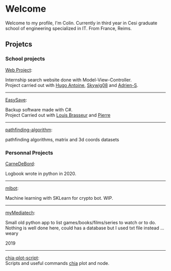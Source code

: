 # Welcome

Welcome to my profile, I'm Colin. 
Currently in third year in Cesi graduate school of engineering specialized in IT. From France, Reims.

## Projetcs

### School projects

[Web Project](https://github.com/ColinHmrl/Projet-Web):  

Internship search website done with Model-View-Controller.  
Project carried out with [Hugo Antoine](https://github.com/Hugo-Antoine), [Skywig08](https://github.com/Skywig08) and [Adrien-S](https://github.com/Adrien-S).

---

[EasySave](https://github.com/ColinHmrl/EasySave):  

Backup software made with C#.  
Project Carried out with [Louis Brasseur](https://github.com/louisbrasseur) and [Pierre](https://github.com/Pierree-A)


---

[pathfinding-algorithm](https://github.com/ColinHmrl/pathfinding-algorithm):  

pathfinding algorithms, matrix and 3d coords datasets

### Personnal Projects

[CarneDeBord](https://github.com/ColinHmrl/CarnetDeBord):

Logbook wrote in python in 2020.

---

[mlbot](https://github.com/ColinHmrl/mlbot):  

Machine learning with SKLearn for crypto bot. WIP.

---

[myMediatech](https://github.com/ColinHmrl/myMediatech):  

Small old python app to list games/books/films/series to watch or to do. Nothing is well done here, could has a database but I used txt file instead ... weary  

2019  

---


[chia-plot-script](https://github.com/ColinHmrl/chia-plot-script):  
Scripts and useful commands [chia](https://github.com/Chia-Network) plot and node.
